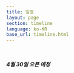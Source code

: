 ```yaml
---
title: 일정
layout: page
section: timeline
language: ko-KR
base_url: timeline.html
---
```


<br>

<!-- *-참고: 향후 추진계획은 상황에 따라 변경될 수 있습니다.* -->
***4월 30일 오픈 예정***

<br>



<!-- | DATE | IN-PERSON COMPETITION |
|:---|:---|
| Oct 24th | 참가자 등록 시작 |
| ~~Nov 11th - 23:59 KST~~ <br> Nov 30th - 23:59 KST<br> (연장) | 참가자 등록 마감 **(11월 말일 까지 연장되었습니다.)** |
| Nov 17th - 7pm KST |온라인 미팅, 팀 소개, 경주 개요, 트랙 개요 <br> [**[Orientation Slides]**](../static_data/KSTME2022_Orientation.pdf) |
| Dec 12th | F1/10 챌린지에 대한 소개, 자율주행 자동차 기술 강연 |
| Dec 13th | 경주 (타임 트라이얼, 일대일 경주) , 시상식 및 인터뷰 | -->
